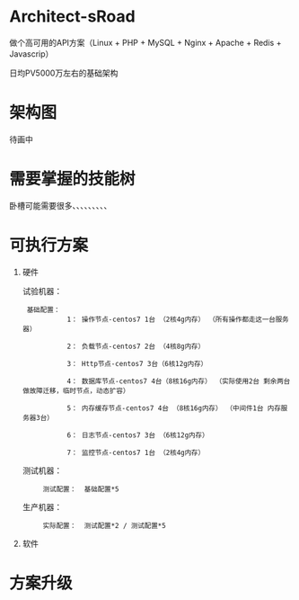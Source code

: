 # Architect-sRoad
做个高可用的API方案（Linux + PHP + MySQL + Nginx + Apache + Redis + Javascrip）

日均PV5000万左右的基础架构

# 架构图

待画中

# 需要掌握的技能树

卧槽可能需要很多、、、、、、、、、



# 可执行方案

1. 硬件 
   
	试验机器：

		基础配置：   
				  1： 操作节点-centos7 1台 （2核4g内存） （所有操作都走这一台服务器）

				  2： 负载节点-centos7 2台 （4核8g内存）

				  3： Http节点-centos7 3台（6核12g内存）

				  4： 数据库节点-centos7 4台（8核16g内存） （实际使用2台 剩余两台做故障迁移，临时节点，动态扩容）

				  5： 内存缓存节点-centos7 4台 （8核16g内存） （中间件1台 内存服务器3台）

				  6： 日志节点-centos7 3台 （6核12g内存） 

				  7： 监控节点-centos7 1台 （2核4g内存） 

	测试机器：

			测试配置：  基础配置*5

	生产机器：
	
		    实际配置：  测试配置*2 / 测试配置*5


1. 软件




# 方案升级




